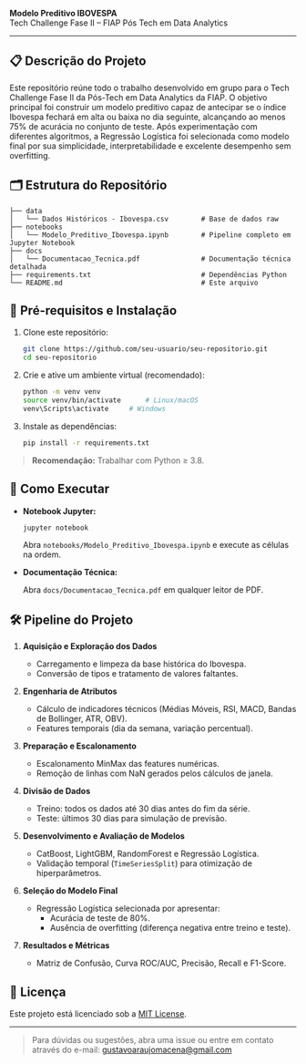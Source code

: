 **Modelo Preditivo IBOVESPA**  
Tech Challenge Fase II – FIAP Pós Tech em Data Analytics

---

## 📋 Descrição do Projeto
Este repositório reúne todo o trabalho desenvolvido em grupo para o Tech Challenge Fase II da Pós-Tech em Data Analytics da FIAP. O objetivo principal foi construir um modelo preditivo capaz de antecipar se o índice Ibovespa fechará em alta ou baixa no dia seguinte, alcançando ao menos 75% de acurácia no conjunto de teste. Após experimentação com diferentes algoritmos, a Regressão Logística foi selecionada como modelo final por sua simplicidade, interpretabilidade e excelente desempenho sem overfitting.

## 🗂️ Estrutura do Repositório
```
├── data
│   └── Dados Históricos - Ibovespa.csv        # Base de dados raw
├── notebooks
│   └── Modelo_Preditivo_Ibovespa.ipynb        # Pipeline completo em Jupyter Notebook
├── docs
│   └── Documentacao_Tecnica.pdf               # Documentação técnica detalhada
├── requirements.txt                           # Dependências Python
└── README.md                                  # Este arquivo
```

## 🔧 Pré-requisitos e Instalação
1. Clone este repositório:
   ```bash
   git clone https://github.com/seu-usuario/seu-repositorio.git
   cd seu-repositorio
   ```
2. Crie e ative um ambiente virtual (recomendado):
   ```bash
   python -m venv venv
   source venv/bin/activate      # Linux/macOS
   venv\Scripts\activate     # Windows
   ```
3. Instale as dependências:
   ```bash
   pip install -r requirements.txt
   ```

> **Recomendação:** Trabalhar com Python ≥ 3.8.

## 🚀 Como Executar

- **Notebook Jupyter:**

  ```bash
  jupyter notebook
  ```

  Abra `notebooks/Modelo_Preditivo_Ibovespa.ipynb` e execute as células na ordem.

- **Documentação Técnica:**

  Abra `docs/Documentacao_Tecnica.pdf` em qualquer leitor de PDF.

## 🛠️ Pipeline do Projeto
1. **Aquisição e Exploração dos Dados**  
   - Carregamento e limpeza da base histórica do Ibovespa.  
   - Conversão de tipos e tratamento de valores faltantes.  

2. **Engenharia de Atributos**  
   - Cálculo de indicadores técnicos (Médias Móveis, RSI, MACD, Bandas de Bollinger, ATR, OBV).  
   - Features temporais (dia da semana, variação percentual).  

3. **Preparação e Escalonamento**  
   - Escalonamento MinMax das features numéricas.  
   - Remoção de linhas com NaN gerados pelos cálculos de janela.  

4. **Divisão de Dados**  
   - Treino: todos os dados até 30 dias antes do fim da série.  
   - Teste: últimos 30 dias para simulação de previsão.  

5. **Desenvolvimento e Avaliação de Modelos**  
   - CatBoost, LightGBM, RandomForest e Regressão Logística.  
   - Validação temporal (`TimeSeriesSplit`) para otimização de hiperparâmetros.  

6. **Seleção do Modelo Final**  
   - Regressão Logística selecionada por apresentar:  
     - Acurácia de teste de 80%.  
     - Ausência de overfitting (diferença negativa entre treino e teste).  

7. **Resultados e Métricas**  
   - Matriz de Confusão, Curva ROC/AUC, Precisão, Recall e F1-Score.

## 📑 Licença
Este projeto está licenciado sob a [MIT License](LICENSE).

---

> Para dúvidas ou sugestões, abra uma issue ou entre em contato através do e-mail: [gustavoaraujomacena@gmail.com](mailto:gustavoaraujomacena@gmail.com)

